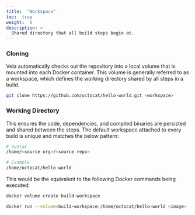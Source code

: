 ```yaml
---
title:  "Workspace"
toc:  true
weight:  6
description: >
  Shared directory that all build steps begin at.
---
```


### Cloning

Vela automatically checks out the repository into a local volume that is mounted into each Docker container. This volume is generally referred to as a workspace, which defines the working directory shared by all steps in a build.

```sh
git clone https://github.com/octocat/hello-world.git <workspace>
```

### Working Directory

This ensures the code, dependencies, and compiled binaries are persisted and shared between the steps. The default workspace attached to every build is unique and matches the below pattern:

```sh
# Syntax
/home/<source org>/<source repo>

# Example
/home/octocat/hello-world
```

This would be the equivalent to the following Docker commands being executed:

```sh
docker volume create build-workspace

docker run --volume=build-workspace:/home/octocat/hello-world <image>
```
